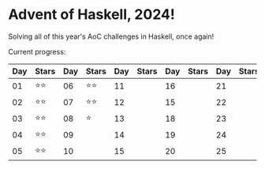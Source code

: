 # Advent of Haskell, 2024!

Solving all of this year's AoC challenges in Haskell, once again!

Current progress:

|Day|Stars|Day|Stars|Day|Stars|Day|Stars|Day|Stars|
|---|---|---|---|---|---|---|---|---|---|
|01|⭐️⭐️|06|⭐️⭐️|11||16||21||
|02|⭐️⭐️|07|⭐️⭐️|12||15||22||
|03|⭐️⭐️|08|⭐️|13||18||23||
|04|⭐️⭐️|09||14||19||24||
|05|⭐️⭐️|10||15||20||25||

